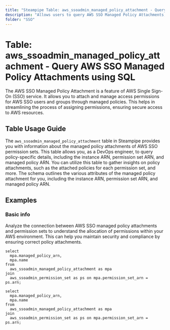 ```yaml
---
title: "Steampipe Table: aws_ssoadmin_managed_policy_attachment - Query AWS SSO Managed Policy Attachments using SQL"
description: "Allows users to query AWS SSO Managed Policy Attachments, providing information about the managed policy attachments of AWS SSO permission sets."
folder: "SSO"
---
```


# Table: aws_ssoadmin_managed_policy_attachment - Query AWS SSO Managed Policy Attachments using SQL

The AWS SSO Managed Policy Attachment is a feature of AWS Single Sign-On (SSO) service. It allows you to attach and manage access permissions for AWS SSO users and groups through managed policies. This helps in streamlining the process of assigning permissions, ensuring secure access to AWS resources.

## Table Usage Guide

The `aws_ssoadmin_managed_policy_attachment` table in Steampipe provides you with information about the managed policy attachments of AWS SSO permission sets. This table allows you, as a DevOps engineer, to query policy-specific details, including the instance ARN, permission set ARN, and managed policy ARN. You can utilize this table to gather insights on policy attachments, such as the attached policies for each permission set, and more. The schema outlines the various attributes of the managed policy attachment for you, including the instance ARN, permission set ARN, and managed policy ARN.

## Examples

### Basic info
Analyze the connection between AWS SSO managed policy attachments and permission sets to understand the allocation of permissions within your AWS environment. This can help you maintain security and compliance by ensuring correct policy attachments.

```sql+postgres
select
  mpa.managed_policy_arn,
  mpa.name
from
  aws_ssoadmin_managed_policy_attachment as mpa
join
  aws_ssoadmin_permission_set as ps on mpa.permission_set_arn = ps.arn;
```

```sql+sqlite
select
  mpa.managed_policy_arn,
  mpa.name
from
  aws_ssoadmin_managed_policy_attachment as mpa
join
  aws_ssoadmin_permission_set as ps on mpa.permission_set_arn = ps.arn;
```